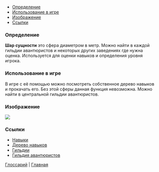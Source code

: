 - [Определение](#Определение)
- [Использование в игре](#Использование%20в%20игре)
- [Изображение](#Изображение)
- [Ссылки](#Ссылки)
### Определение

**Шар сущности** это сфера диаметром в метр. Можно найти в каждой гильдии авантюристов и некоторых других заведениях где нужна оценка. Используется для оценки навыков и определения уровня игрока.

### Использование в игре

В игре с её помощью можно посмотреть собственное дерево навыков и прокачать его. Без этой сферы данная функция невозможна. Можно найти в центральной гильдии авантюристов.

### Изображение
![](../Img/ЕssenceBall.jpg)
### Ссылки
- [Навыки](Skills.md)
- [Дерево навыков](SkillsTree.md)
- [Гильдии](Guilds.md)
- [Гильдия авантюристов](Guilds.md#Гильдия%20авантюристов%20(Adventurers'%20Guild))

[Глоссарий](../Glossary.md) | [Главная](../index.md) 